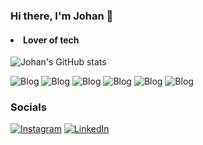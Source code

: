 ### Hi there, I'm Johan 👋

#### <li>Lover of tech</li>

![Johan's GitHub stats](https://github-readme-stats.vercel.app/api?username=johanpq&show_icons=true&theme=tokyonight)

![Blog](https://img.shields.io/badge/Visual_Studio-5C2D91?style=for-the-badge&logo=visual%20studio&logoColor=white
)
![Blog](https://img.shields.io/badge/HTML5-E34F26?style=for-the-badge&logo=html5&logoColor=white
)
![Blog](https://img.shields.io/badge/CSS3-1572B6?style=for-the-badge&logo=css3&logoColor=white)
![Blog](https://img.shields.io/badge/C-00599C?style=for-the-badge&logo=c&logoColor=white
)
![Blog](https://img.shields.io/badge/JavaScript-F7DF1E?style=for-the-badge&logo=javascript&logoColor=black
)
![Blog](https://img.shields.io/badge/Python-14354C?style=for-the-badge&logo=python&logoColor=white
)

### Socials

[![Instagram](https://img.shields.io/badge/Instagram-E4405F?style=for-the-badge&logo=instagram&logoColor=white
)](https://www.instagram.com/johan_pedroo/?next=%2F)
[![LinkedIn](https://img.shields.io/badge/LinkedIn-0077B5?style=for-the-badge&logo=linkedin&logoColor=white
)](https://www.linkedin.com/in/johan-queiroz-57114024b/)
